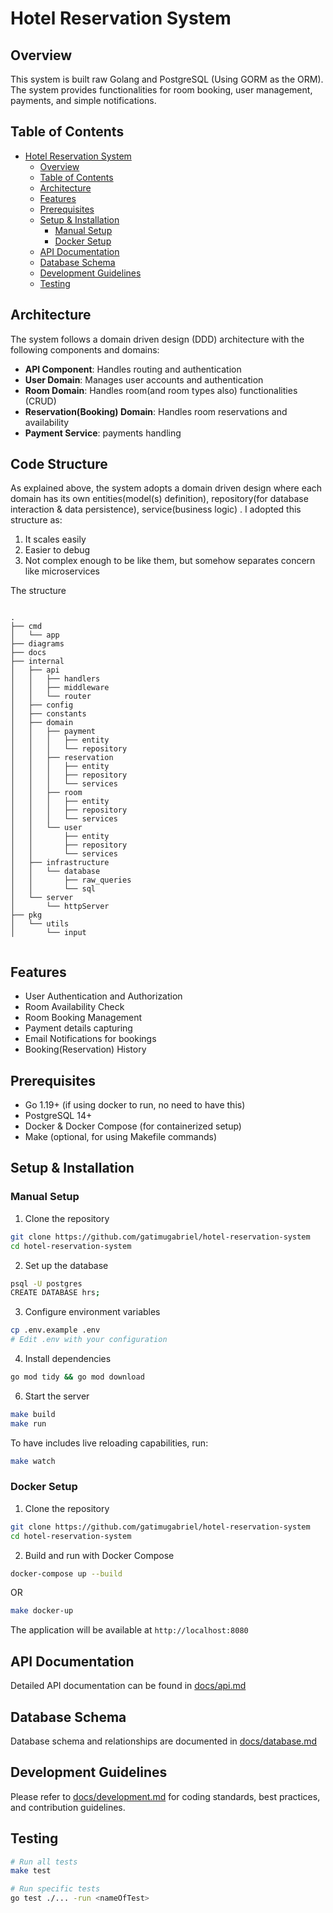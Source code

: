 # Hotel Reservation System

## Overview
This system is built raw Golang and PostgreSQL (Using GORM as the ORM). The system provides functionalities for room booking, user management, payments, and simple notifications.

## Table of Contents
- [Hotel Reservation System](#hotel-reservation-system)
  - [Overview](#overview)
  - [Table of Contents](#table-of-contents)
  - [Architecture](#architecture)
  - [Features](#features)
  - [Prerequisites](#prerequisites)
  - [Setup \& Installation](#setup--installation)
    - [Manual Setup](#manual-setup)
    - [Docker Setup](#docker-setup)
  - [API Documentation](#api-documentation)
  - [Database Schema](#database-schema)
  - [Development Guidelines](#development-guidelines)
  - [Testing](#testing)

## Architecture

[//]: # (![Architecture Diagram]&#40;docs/images/architecture.png&#41;)

The system follows a domain driven design (DDD) architecture with the following components and domains:
- **API Component**: Handles routing and authentication
- **User Domain**: Manages user accounts and authentication
- **Room Domain**: Handles room(and room types also) functionalities (CRUD)
- **Reservation(Booking) Domain**: Handles room reservations and availability
- **Payment Service**: payments handling 

## Code Structure
As explained above, the system adopts a domain driven design where each domain has its own entities(model(s) definition), repository(for database interaction & data persistence), service(business logic) 
. I adopted this structure as:
  1. It scales easily
  2. Easier to debug
  3. Not complex enough to be like them, but somehow separates concern like microservices

The structure
```plaintext

.
├── cmd
│   └── app
├── diagrams
├── docs
├── internal
│   ├── api
│   │   ├── handlers
│   │   ├── middleware
│   │   └── router
│   ├── config
│   ├── constants
│   ├── domain
│   │   ├── payment
│   │   │   ├── entity
│   │   │   └── repository
│   │   ├── reservation
│   │   │   ├── entity
│   │   │   ├── repository
│   │   │   └── services
│   │   ├── room
│   │   │   ├── entity
│   │   │   ├── repository
│   │   │   └── services
│   │   └── user
│   │       ├── entity
│   │       ├── repository
│   │       └── services
│   ├── infrastructure
│   │   └── database
│   │       ├── raw_queries
│   │       └── sql
│   └── server
│       └── httpServer
├── pkg
│   └── utils
│       └── input


```


## Features
- User Authentication and Authorization
- Room Availability Check
- Room Booking Management
- Payment details capturing
- Email Notifications for bookings
- Booking(Reservation) History

## Prerequisites
- Go 1.19+ (if using docker to run, no need to have this)
- PostgreSQL 14+
- Docker & Docker Compose (for containerized setup)
- Make (optional, for using Makefile commands)

## Setup & Installation

### Manual Setup
1. Clone the repository
```bash
git clone https://github.com/gatimugabriel/hotel-reservation-system
cd hotel-reservation-system
```

2. Set up the database
```bash
psql -U postgres
CREATE DATABASE hrs;
```

3. Configure environment variables
```bash
cp .env.example .env
# Edit .env with your configuration
```

4. Install dependencies
```bash
go mod tidy && go mod download
```

6. Start the server
```bash
make build 
make run
```

To have includes live reloading capabilities, run:
```bash
make watch 
```

### Docker Setup
1. Clone the repository
```bash
git clone https://github.com/gatimugabriel/hotel-reservation-system
cd hotel-reservation-system
```

2. Build and run with Docker Compose
```bash
docker-compose up --build 
```
OR
```bash
make docker-up
```

The application will be available at `http://localhost:8080`

## API Documentation
Detailed API documentation can be found in [docs/api.md](docs/api.md)

## Database Schema
Database schema and relationships are documented in [docs/database.md](docs/database.md)

## Development Guidelines
Please refer to [docs/development.md](docs/development.md) for coding standards, best practices, and contribution guidelines.

## Testing
```bash
# Run all tests
make test

# Run specific tests
go test ./... -run <nameOfTest>

```